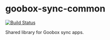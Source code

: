 # goobox-sync-common
[![Build Status](https://travis-ci.org/GooBox/goobox-sync-common.svg?branch=master)](https://travis-ci.org/GooBox/goobox-sync-common)

Shared library for Goobox sync apps.


